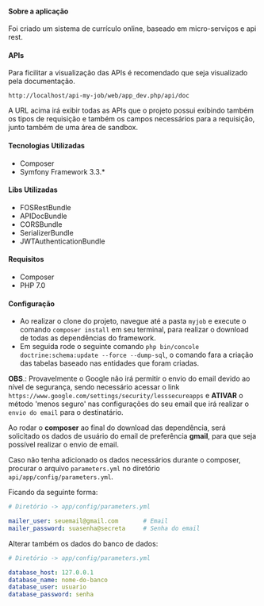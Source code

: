 #### Sobre a aplicação
Foi criado um sistema de currículo online, baseado em micro-serviços e api rest.

#### APIs
Para ficilitar a visualização das APIs é recomendado que seja visualizado pela documentação.

    http://localhost/api-my-job/web/app_dev.php/api/doc
    
A URL acima irá exibir todas as APIs que o projeto possui exibindo também os tipos de requisição e também os campos necessários para a requisição, junto também de uma área de sandbox. 

#### Tecnologias Utilizadas

  * Composer
  * Symfony Framework 3.3.*

#### Libs Utilizadas

  * FOSRestBundle
  * APIDocBundle
  * CORSBundle
  * SerializerBundle
  * JWTAuthenticationBundle

#### Requisitos

  * Composer
  * PHP 7.0

#### Configuração

* Ao realizar o clone do projeto, navegue até a pasta `myjob` e execute o comando `composer install` em seu terminal, para realizar o download de todas as dependências do framework.
* Em seguida rode o seguinte comando `php bin/concole doctrine:schema:update --force --dump-sql`, o comando fara a criação das tabelas baseado nas entidades que foram criadas.

  
**OBS**.:
Provavelmente o Google não irá permitir o envio do email devido ao nível de segurança, sendo necessário acessar o link `https://www.google.com/settings/security/lesssecureapps` e **ATIVAR** o método 'menos seguro' nas configurações do seu email que irá realizar o `envio do email` para o destinatário.

Ao rodar o **composer** ao final do download das dependência, será solicitado os dados de usuário do email de preferência **gmail**, para que seja possível realizar o envio de email.

Caso não tenha adicionado os dados necessários durante o composer, procurar o arquivo `parameters.yml` no diretório `api/app/config/parameters.yml`.

Ficando da seguinte forma:
```yml
# Diretório -> app/config/parameters.yml

mailer_user: seuemail@gmail.com       # Email
mailer_password: suasenha@secreta     # Senha do email
```

Alterar também os dados do banco de dados:
```yml
# Diretório -> app/config/parameters.yml

database_host: 127.0.0.1
database_name: nome-do-banco
database_user: usuario
database_password: senha
```
